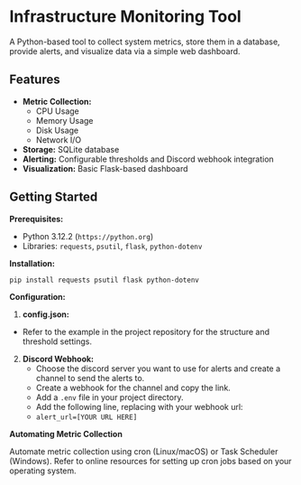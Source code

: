 # Infrastructure Monitoring Tool
A Python-based tool to collect system metrics, store them in a database, provide alerts, and visualize data via a simple web dashboard.

## Features

* **Metric Collection:**
    * CPU Usage
    * Memory Usage
    * Disk Usage
    * Network I/O
* **Storage:** SQLite database
* **Alerting:** Configurable thresholds and Discord webhook integration
* **Visualization:** Basic Flask-based dashboard

## Getting Started

**Prerequisites:**

* Python 3.12.2 (`https://python.org`)
* Libraries: `requests`, `psutil`, `flask`, `python-dotenv`

**Installation:**

```bash
pip install requests psutil flask python-dotenv
```

**Configuration:**

1. **config.json:**
  * Refer to the example in the project repository for the structure and threshold settings.

2. **Discord Webhook:**
   * Choose the discord server you want to use for alerts and create a channel to send the alerts to.
   * Create a webhook for the channel and copy the link.
   * Add a ```.env``` file in your project directory.
   * Add the following line, replacing with your webhook url:
   * ```alert_url=[YOUR URL HERE]```
  
**Automating Metric Collection**

Automate metric collection using cron (Linux/macOS) or Task Scheduler (Windows).
Refer to online resources for setting up cron jobs based on your operating system.
